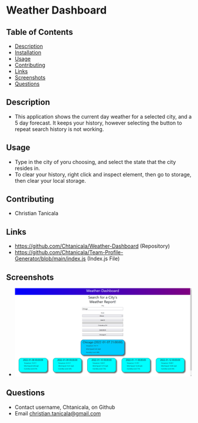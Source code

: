 # Weather Dashboard

## Table of Contents
- [Description](#Description)
- [Installation](#Installation)
- [Usage](#Usage)
- [Contributing](#Contributing)
- [Links](#Links)
- [Screenshots](#Screenshots)
- [Questions](#Questions)
    
## Description
- This application shows the current day weather for a selected city, and a 5 day forecast. It keeps your history, however selecting the button to repeat search history is not working.
    

## Usage
- Type in the city of yoru choosing, and select the state that the city resides in.
- To clear your history, right click and inspect element, then go to storage, then clear your local storage.

## Contributing
- Christian Tanicala

## Links
- https://github.com/Chtanicala/Weather-Dashboard (Repository)
- https://github.com/Chtanicala/Team-Profile-Generator/blob/main/index.js (Index.js File)

## Screenshots
- ![Application](Assets/pictures/Mock.PNG)

    
## Questions
- Contact username, Chtanicala, on Github
- Email christian.tanicala@gmail.com
